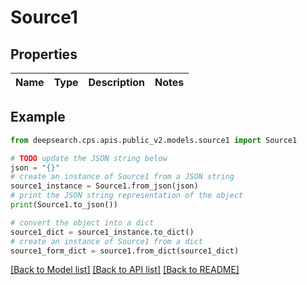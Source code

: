 # Source1


## Properties

Name | Type | Description | Notes
------------ | ------------- | ------------- | -------------

## Example

```python
from deepsearch.cps.apis.public_v2.models.source1 import Source1

# TODO update the JSON string below
json = "{}"
# create an instance of Source1 from a JSON string
source1_instance = Source1.from_json(json)
# print the JSON string representation of the object
print(Source1.to_json())

# convert the object into a dict
source1_dict = source1_instance.to_dict()
# create an instance of Source1 from a dict
source1_form_dict = source1.from_dict(source1_dict)
```
[[Back to Model list]](../README.md#documentation-for-models) [[Back to API list]](../README.md#documentation-for-api-endpoints) [[Back to README]](../README.md)


